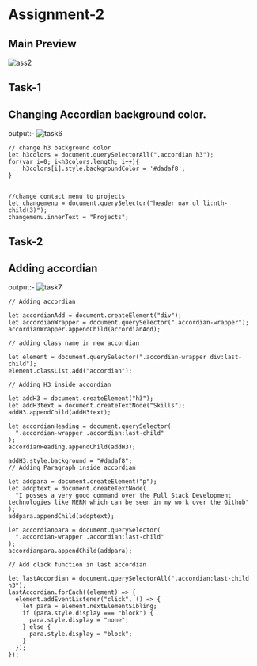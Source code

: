 # Assignment-2
## Main Preview
![ass2](https://user-images.githubusercontent.com/119742317/216622544-e796e450-1d27-41ca-a519-4e9906cb6d59.png)


## Task-1
## Changing Accordian background color.

output:-
![task6](https://user-images.githubusercontent.com/119742317/216393876-ff7edbe0-5fda-4940-a942-be3f224cf933.png)
```
// change h3 background color
let h3colors = document.querySelectorAll(".accordian h3");
for(var i=0; i<h3colors.length; i++){
    h3colors[i].style.backgroundColor = '#dadaf8';
}


//change contact menu to projects
let changemenu = document.querySelector("header nav ul li:nth-child(3)");
changemenu.innerText = "Projects";
```
## Task-2
## Adding accordian
output:-
![task7](https://user-images.githubusercontent.com/119742317/216396287-985ac529-00a2-4c44-bfb8-1d3815f6045c.png)

```
// Adding accordian

let accordianAdd = document.createElement("div");
let accordianWrapper = document.querySelector(".accordian-wrapper");
accordianWrapper.appendChild(accordianAdd);

// adding class name in new accordian

let element = document.querySelector(".accordian-wrapper div:last-child");
element.classList.add("accordian");

// Adding H3 inside accordian

let addH3 = document.createElement("h3");
let addH3text = document.createTextNode("Skills");
addH3.appendChild(addH3text);

let accordianHeading = document.querySelector(
  ".accordian-wrapper .accordian:last-child"
);
accordianHeading.appendChild(addH3);

addH3.style.background = "#dadaf8";
// Adding Paragraph inside accordian

let addpara = document.createElement("p");
let addptext = document.createTextNode(
  "I posses a very good command over the Full Stack Development technologies like MERN which can be seen in my work over the Github"
);
addpara.appendChild(addptext);

let accordianpara = document.querySelector(
  ".accordian-wrapper .accordian:last-child"
);
accordianpara.appendChild(addpara);

// Add click function in last accordian

let lastAccordian = document.querySelectorAll(".accordian:last-child h3");
lastAccordian.forEach((element) => {
  element.addEventListener("click", () => {
    let para = element.nextElementSibling;
    if (para.style.display === "block") {
      para.style.display = "none";
    } else {
      para.style.display = "block";
    }
  });
});
```
